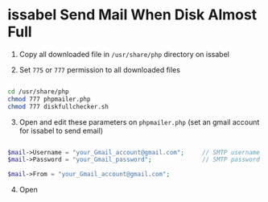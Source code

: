 # issabel Send Mail When Disk Almost Full

1. Copy all downloaded file in `/usr/share/php` directory on issabel

2. Set `775` or `777` permission to all downloaded files
``` bash script

cd /usr/share/php
chmod 777 phpmailer.php
chmod 777 diskfullchecker.sh

```
3. Open and edit these parameters on `phpmailer.php` (set an gmail account for issabel to send email)
```php

$mail->Username = "your_Gmail_account@gmail.com";     // SMTP username
$mail->Password = "your_Gmail_password";              // SMTP password

$mail->From = "your_Gmail_account@gmail.com";

```

4. Open 
